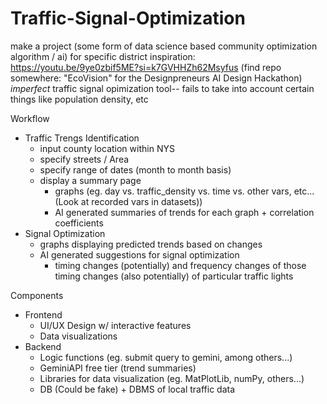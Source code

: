 # Traffic-Signal-Optimization
make a project (some form of data science based community optimization algorithm / ai) for specific district
inspiration: https://youtu.be/9ye0zbif5ME?si=k7GVHHZh62Msyfus (find repo somewhere: "EcoVision" for the Designpreneurs AI Design Hackathon)
*imperfect* traffic signal opimization tool-- fails to take into account certain things like population density, etc

Workflow
- Traffic Trengs Identification
  - input county location within NYS
  - specify streets / Area
  - specify range of dates (month to month basis)
  - display a summary page
    - graphs (eg. day vs. traffic_density vs. time vs. other vars, etc... (Look at recorded vars in datasets))
    - AI generated summaries of trends for each graph + correlation coefficients
- Signal Optimization
    - graphs displaying predicted trends based on changes
    - AI generated suggestions for signal optimization
       - timing changes (potentially) and frequency changes of those timing changes (also potentially) of particular traffic lights 

Components
- Frontend
  - UI/UX Design w/ interactive features
  - Data visualizations
- Backend
  - Logic functions (eg. submit query to gemini, among others...)
  - GeminiAPI free tier (trend summaries)
  - Libraries for data visualization (eg. MatPlotLib, numPy, others...)
  - DB (Could be fake) + DBMS of local traffic data
